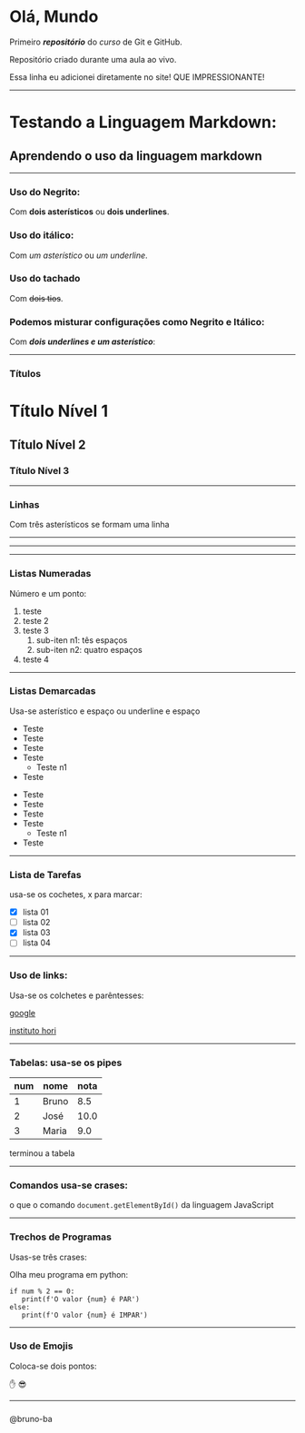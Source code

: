 # Olá, Mundo
 Primeiro ***repositório*** do *curso* de Git e GitHub.

 Repositório criado durante uma aula ao vivo.

Essa linha eu adicionei diretamente no site! QUE IMPRESSIONANTE!

*** 
# Testando a Linguagem Markdown:
## Aprendendo o uso da linguagem markdown
***
### Uso do **Negrito**:
Com **dois asterísticos** ou __dois underlines__.
### Uso do itálico:
Com *um asterístico* ou _um underline_.
### Uso do tachado
Com ~~dois tios~~.
### Podemos misturar configurações como Negrito e Itálico:
Com __*dois underlines e um asterístico*__:
***
### Títulos

# Título Nível 1
## Título Nível 2
### Título Nível 3

***
### Linhas
Com três asterísticos se formam uma linha

***
***
***
### Listas Numeradas
Número e um ponto:
1. teste
1. teste 2
1. teste 3
   1. sub-iten n1: tês espaços
    1. sub-iten n2: quatro espaços
1. teste 4
***
### Listas Demarcadas
Usa-se asterístico e espaço ou underline e espaço

* Teste
* Teste
* Teste
* Teste
   * Teste n1
* Teste

- Teste
- Teste
- Teste
- Teste
   - Teste n1
- Teste

***
### Lista de Tarefas
usa-se os cochetes, x para marcar:
- [x] lista 01
- [ ] lista 02
- [x] lista 03
- [ ] lista 04
***
### Uso de links:
Usa-se os colchetes e parêntesses:

[google](https://www.google.com)

[instituto hori](https://www.institutohori.com)

***
### Tabelas: usa-se os pipes

num | nome | nota
---|---|---
1 | Bruno | 8.5
2 | José | 10.0
3 | Maria | 9.0

terminou a tabela

***
### Comandos usa-se crases:
 o que o comando `document.getElementById()` da linguagem JavaScript
***
### Trechos de Programas
Usas-se três crases:

Olha meu programa em python:

```num = int(input('Digite um valor:')
if num % 2 == 0:
   print(f'O valor {num} é PAR')
else:
   print(f'O valor {num} é IMPAR')
```
***
### Uso de Emojis
Coloca-se dois pontos:

:hand: :sunglasses:

***
###
@bruno-ba

